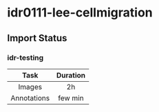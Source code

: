 # idr0111-lee-cellmigration

## Import Status

### idr-testing
| Task | Duration |
| :----: |:----:|
| Images| 2h |
| Annotations | few min |
